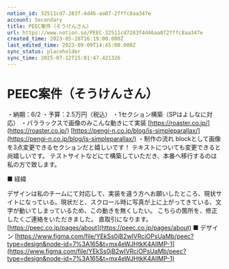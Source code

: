 ```yaml
---
notion_id: 32511cd7-283f-4d46-aa07-2fffc8aa347e
account: Secondary
title: PEEC案件（そうけんさん）
url: https://www.notion.so/PEEC-32511cd7283f4d46aa072fffc8aa347e
created_time: 2023-05-28T16:19:00.000Z
last_edited_time: 2023-09-09T14:45:00.000Z
sync_status: placeholder
sync_time: 2025-07-12T15:01:47.421326
---
```

# PEEC案件（そうけんさん）

・納期：6/2
・予算：2.5万円（税込）
・1セクション構築（SPはよしなに対応）
・パララックスで画像のみこんな動きにて実装
[https://roaster.co.jp/](https://roaster.co.jp/)
[https://pengi-n.co.jp/blog/js-simpleparallax/](https://pengi-n.co.jp/blog/js-simpleparallax/)
・制作の流れ
blockとして画像を3点変更できるセクションだと嬉しいです！
テキストについても変更できると尚嬉しいです。
テストサイトなどにて構築していただき、本番へ移行するのは私の方で致します。

■ 経緯

デザインは私のチームにて対応して、実装を違う方へお願いしたところ、現状サイトになっている。現状だと、スクロール時に写真が上に上がってきている、文字が動いてしまっているため、この動きを無くしたい。
こちらの箇所を、修正したくご連絡をいただきました。
直取引になります。
[https://peec.co.jp/pages/about](https://peec.co.jp/pages/about)
■ デザイン
[https://www.figma.com/file/YEkSs0jB2wIVRciOPsUaMb/peec?type=design&node-id=7%3A165&t=mx4eWJHtkK4AllMP-1](https://www.figma.com/file/YEkSs0jB2wIVRciOPsUaMb/peec?type=design&node-id=7%3A165&t=mx4eWJHtkK4AllMP-1)